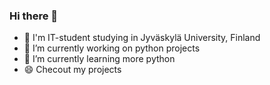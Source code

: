 ### Hi there 👋
- 💬 I'm IT-student studying in Jyväskylä University, Finland
- 🔭 I’m currently working on python projects
- 🌱 I’m currently learning more python
- 😄 Checout my projects

<!--
**koodariPutti/koodariPutti** is a ✨ _special_ ✨ repository because its `README.md` (this file) appears on your GitHub profile.

Here are some ideas to get you started:

- 👯 I’m looking to collaborate on ...
- 🤔 I’m looking for help with ...
- 💬 Ask me about ...
- 📫 How to reach me: ...
- 😄 Pronouns: ...
- ⚡ Fun fact: ...
-->
